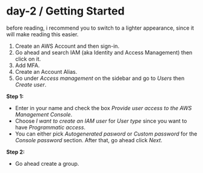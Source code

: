 # day-2 / Getting Started
before reading, i recommend you to switch to a lighter appearance, since it will make reading this easier.

1. Create an AWS Account and then sign-in.
2. Go ahead and search IAM (aka Identity and Access Management) then click on it.
3. Add MFA.
4. Create an Account Alias.
5. Go under *Access management* on the sidebar and go to *Users* then *Create user*.

**Step 1:**

- Enter in your name and check the box *Provide user access to the AWS Management Console*.
- Choose *I want to create an IAM user* for *User type* since you want to have *Programmatic access*.
- You can either pick *Autogenerated pasword* or *Custom password* for the *Console password* section. After that, go ahead click *Next*.

**Step 2:**

- Go ahead create a group.

 